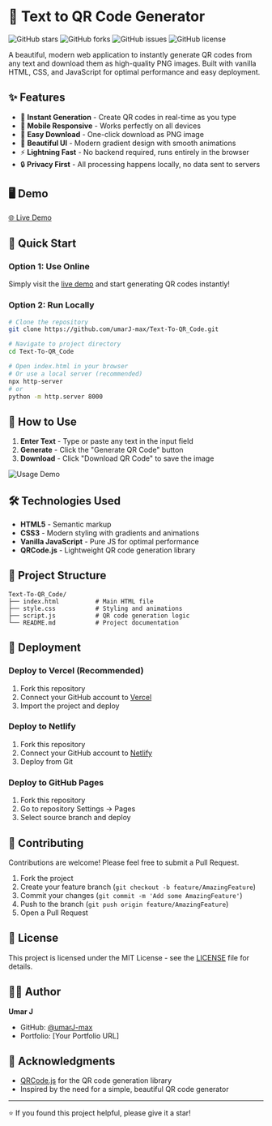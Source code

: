 # 📱 Text to QR Code Generator

![GitHub stars](https://img.shields.io/github/stars/umarJ-max/Text-To-QR_Code?style=social)
![GitHub forks](https://img.shields.io/github/forks/umarJ-max/Text-To-QR_Code?style=social)
![GitHub issues](https://img.shields.io/github/issues/umarJ-max/Text-To-QR_Code)
![GitHub license](https://img.shields.io/github/license/umarJ-max/Text-To-QR_Code)

A beautiful, modern web application to instantly generate QR codes from any text and download them as high-quality PNG images. Built with vanilla HTML, CSS, and JavaScript for optimal performance and easy deployment.

## ✨ Features

- 🚀 **Instant Generation** - Create QR codes in real-time as you type
- 📱 **Mobile Responsive** - Works perfectly on all devices
- 💾 **Easy Download** - One-click download as PNG image
- 🎨 **Beautiful UI** - Modern gradient design with smooth animations
- ⚡ **Lightning Fast** - No backend required, runs entirely in the browser
- 🔒 **Privacy First** - All processing happens locally, no data sent to servers

## 🖥️ Demo

[🌐 Live Demo](https://text-to-qr-code-eta.vercel.app/)

## 🚀 Quick Start

### Option 1: Use Online
Simply visit the [live demo](https://text-to-qr-code-eta.vercel.app/) and start generating QR codes instantly!

### Option 2: Run Locally
```bash
# Clone the repository
git clone https://github.com/umarJ-max/Text-To-QR_Code.git

# Navigate to project directory
cd Text-To-QR_Code

# Open index.html in your browser
# Or use a local server (recommended)
npx http-server
# or
python -m http.server 8000
```

## 📖 How to Use

1. **Enter Text** - Type or paste any text in the input field
2. **Generate** - Click the "Generate QR Code" button
3. **Download** - Click "Download QR Code" to save the image

![Usage Demo](https://via.placeholder.com/600x400/0070f3/ffffff?text=Usage+Demo)

## 🛠️ Technologies Used

- **HTML5** - Semantic markup
- **CSS3** - Modern styling with gradients and animations
- **Vanilla JavaScript** - Pure JS for optimal performance
- **QRCode.js** - Lightweight QR code generation library

## 📁 Project Structure

```
Text-To-QR_Code/
├── index.html          # Main HTML file
├── style.css           # Styling and animations
├── script.js           # QR code generation logic
└── README.md           # Project documentation
```

## 🚀 Deployment

### Deploy to Vercel (Recommended)
1. Fork this repository
2. Connect your GitHub account to [Vercel](https://vercel.com)
3. Import the project and deploy

### Deploy to Netlify
1. Fork this repository
2. Connect your GitHub account to [Netlify](https://netlify.com)
3. Deploy from Git

### Deploy to GitHub Pages
1. Fork this repository
2. Go to repository Settings → Pages
3. Select source branch and deploy

## 🤝 Contributing

Contributions are welcome! Please feel free to submit a Pull Request.

1. Fork the project
2. Create your feature branch (`git checkout -b feature/AmazingFeature`)
3. Commit your changes (`git commit -m 'Add some AmazingFeature'`)
4. Push to the branch (`git push origin feature/AmazingFeature`)
5. Open a Pull Request

## 📝 License

This project is licensed under the MIT License - see the [LICENSE](LICENSE) file for details.

## 👨‍💻 Author

**Umar J**
- GitHub: [@umarJ-max](https://github.com/umarJ-max)
- Portfolio: [Your Portfolio URL]

## 🙏 Acknowledgments

- [QRCode.js](https://github.com/davidshimjs/qrcodejs) for the QR code generation library
- Inspired by the need for a simple, beautiful QR code generator

---

⭐ If you found this project helpful, please give it a star!
